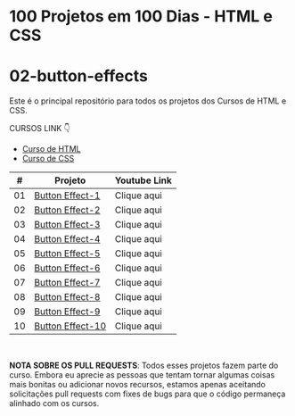 # 100 Projetos em 100 Dias - HTML e CSS
# 02-button-effects
Este é o principal repositório para todos os projetos dos Cursos de HTML e CSS.

CURSOS LINK 👇

-   [Curso de HTML](https://johnpires.com/cursos/html-tutorial/)
-   [Curso de CSS](https://johnpires.com/cursos/css-fundamentos-basicos/)


|  #  | Projeto                                                                                                      | Youtube Link    |
| :-: | --------------------------------------------------------------------------------------------------------------------------- | --------------------------------------------------------------------------------- |
| 01  | [Button Effect-1](https://github.com/johnpires/02-button-effects/tree/main/Button-effect-01)      | Clique aqui |
| 02  | [Button Effect-2](https://github.com/johnpires/02-button-effects/tree/main/Button-effect-02)      | Clique aqui |
| 03  | [Button Effect-3]()      | Clique aqui |
| 04  | [Button Effect-4]()      | Clique aqui |
| 05  | [Button Effect-5]()      | Clique aqui |
| 06  | [Button Effect-6]()      | Clique aqui |
| 07  | [Button Effect-7]()      | Clique aqui |
| 08  | [Button Effect-8]()      | Clique aqui |
| 09  | [Button Effect-9]()      | Clique aqui |
| 10  | [Button Effect-10]()      | Clique aqui |


<br>

**NOTA SOBRE OS PULL REQUESTS**: Todos esses projetos fazem parte do curso. Embora eu aprecie as pessoas que tentam tornar algumas coisas mais bonitas ou adicionar novos recursos, estamos apenas aceitando solicitações pull requests com fixes de bugs para que o código permaneça alinhado com os cursos.